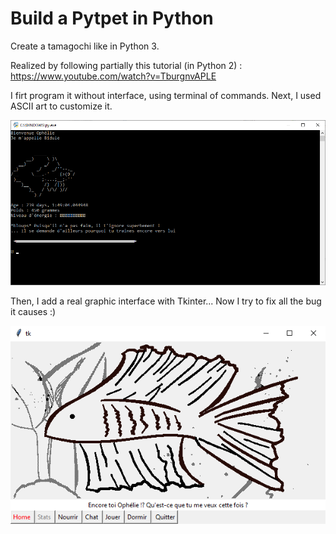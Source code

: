 # Build a Pytpet in Python
Create a tamagochi like in Python 3. 

Realized by following partially this tutorial (in Python 2) : https://www.youtube.com/watch?v=TburgnvAPLE

I firt program it without interface, using terminal of commands.
Next, I used ASCII art to customize it.

<img src="https://github.com/Lezakh/build_a_pet_in_python/blob/Ascii_art_interface/bidule%20ascii.bmp" width="650">

Then, I add a real graphic interface with Tkinter... Now I try to fix all the bug it causes :)

![alt text](https://raw.githubusercontent.com/Lezakh/build_a_pet_in_python/Tkinter_Graphic_interface/Bidule_window.bmp)
